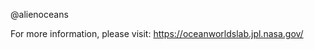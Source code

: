 @alienoceans

For more information, please visit: https://oceanworldslab.jpl.nasa.gov/

<!---
alienoceans/alienoceans is a ✨ special ✨ repository because its `README.md` (this file) appears on your GitHub profile.
You can click the Preview link to take a look at your changes.
--->
